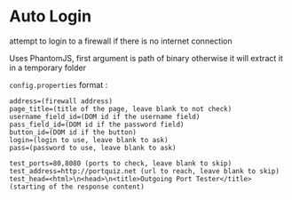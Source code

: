# Auto Login
attempt to login to a firewall if there is no internet connection

Uses PhantomJS, first argument is path of binary otherwise it will extract it in a temporary folder

`config.properties` format :
```
address=(firewall address)
page_title=(title of the page, leave blank to not check)
username_field_id=(DOM id if the username field)
pass_field_id=(DOM id if the password field)
button_id=(DOM id if the button)
login=(login to use, leave blank to ask)
pass=(password to use, leave blank to ask)

test_ports=80,8080 (ports to check, leave blank to skip)
test_address=http://portquiz.net (url to reach, leave blank to skip)
test_head=<html>\n<head>\n<title>Outgoing Port Tester</title> (starting of the response content)
```